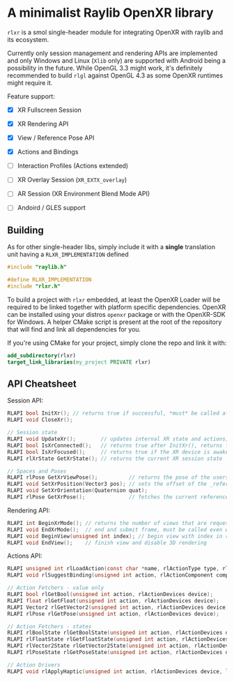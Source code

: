 # A minimalist Raylib OpenXR library
`rlxr` is a smol single-header module for integrating OpenXR with raylib and its ecosystem.

Currently only session management and rendering APIs are implemented and only Windows and Linux (`Xlib` only) are supported with Android being a possibility in the future. While OpenGL 3.3 might work, it's definitely recommended to build `rlgl` against OpenGL 4.3 as some OpenXR runtimes might require it.

Feature support:
- [x] XR Fullscreen Session
- [x] XR Rendering API
- [x] View / Reference Pose API
- [x] Actions and Bindings

- [ ] Interaction Profiles (Actions extended)
- [ ] XR Overlay Session (`XR_EXTX_overlay`)
- [ ] AR Session (XR Environment Blend Mode API)
- [ ] Andoird / GLES support

## Building

As for other single-header libs, simply include it with a **single** translation unit having a `RLXR_IMPLEMENTATION` defined
```c
#include "raylib.h"

#define RLXR_IMPLEMENTATION
#include "rlxr.h"
```

To build a project with `rlxr` embedded, at least the OpenXR Loader will be required to be linked together with platform specific dependencies. OpenXR can be installed using your distros `openxr` package or with the OpenXR-SDK for Windows. A helper CMake script is present at the root of the repository that will find and link all dependencies for you.

If you're using CMake for your project, simply clone the repo and link it with:
```cmake
add_subdirectory(rlxr)
target_link_libraries(my_project PRIVATE rlxr)
```

## API Cheatsheet

Session API:
```c
RLAPI bool InitXr(); // returns true if successful, *must* be called after InitWindow or rlglInit
RLAPI void CloseXr();

// Session state
RLAPI void UpdateXr();        // updates internal XR state and actions, *must* be called every frame before BeginXrMode
RLAPI bool IsXrConnected();   // returns true after InitXr(), returns false after CloseXr() or a fatal XR error
RLAPI bool IsXrFocused();     // returns true if the XR device is awake and providing input to the app
RLAPI rlXrState GetXrState(); // returns the current XR session state

// Spaces and Poses
RLAPI rlPose GetXrViewPose();          // returns the pose of the users view (usually the centroid between XR views used in BeginView)
RLAPI void SetXrPosition(Vector3 pos); // sets the offset of the _reference_ frame, this offsets the entire play space (including the users cameras / views) by [pos] allowing you to move the player though-out the virtual space
RLAPI void SetXrOrientation(Quaternion quat);
RLAPI rlPose GetXrPose();              // fetches the current reference frame offsets
```

Rendering API:
```c
RLAPI int BeginXrMode(); // returns the number of views that are requested by the xr runtime (returns 0 if rendering is not required by the runtime, eg. app is not visible to user)
RLAPI void EndXrMode();  // end and submit frame, must be called even when 0 views are requested
RLAPI void BeginView(unsigned int index); // begin view with index in range [0, request_count), this sets up 3D rendering with an internal camera matching the view
RLAPI void EndView();    // finish view and disable 3D rendering
```

Actions API:
```c
RLAPI unsigned int rlLoadAction(const char *name, rlActionType type, rlActionDevices devices); // registers a new action with the XR runtime; [mustn't be called after first UpdateXr() call]
RLAPI void rlSuggestBinding(unsigned int action, rlActionComponent component); // suggests a binding for a registered action, this can be ignored / remapped by the XR runtime; [mustn't be called after first UpdateXr() call]

// Action Fetchers - value only
RLAPI bool rlGetBool(unsigned int action, rlActionDevices device);
RLAPI float rlGetFloat(unsigned int action, rlActionDevices device);
RLAPI Vector2 rlGetVector2(unsigned int action, rlActionDevices device);
RLAPI rlPose rlGetPose(unsigned int action, rlActionDevices device);

// Action Fetchers - states
RLAPI rlBoolState rlGetBoolState(unsigned int action, rlActionDevices device);
RLAPI rlFloatState rlGetFloatState(unsigned int action, rlActionDevices device);
RLAPI rlVector2State rlGetVector2State(unsigned int action, rlActionDevices device);
RLAPI rlPoseState rlGetPoseState(unsigned int action, rlActionDevices device);

// Action Drivers
RLAPI void rlApplyHaptic(unsigned int action, rlActionDevices device, long duration, float amplitude); // duration in nanoseconds (-1 == min supported duration by runtime), aplitude in range [0.0, 1.0]
```
